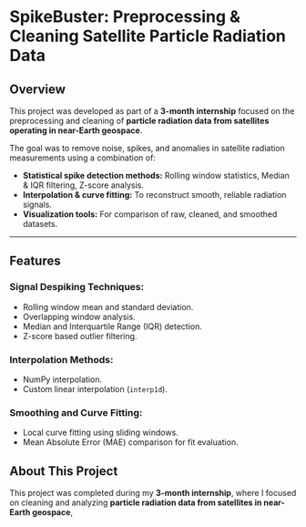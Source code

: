 
# SpikeBuster: Preprocessing & Cleaning Satellite Particle Radiation Data

## Overview

This project was developed as part of a **3-month internship** focused on the preprocessing and cleaning of **particle radiation data from satellites operating in near-Earth geospace**.

The goal was to remove noise, spikes, and anomalies in satellite radiation measurements using a combination of:
- **Statistical spike detection methods:** Rolling window statistics, Median & IQR filtering, Z-score analysis.
- **Interpolation & curve fitting:** To reconstruct smooth, reliable radiation signals.
- **Visualization tools:** For comparison of raw, cleaned, and smoothed datasets.

---

## Features

### Signal Despiking Techniques:
- Rolling window mean and standard deviation.
- Overlapping window analysis.
- Median and Interquartile Range (IQR) detection.
- Z-score based outlier filtering.

### Interpolation Methods:
- NumPy interpolation.
- Custom linear interpolation (`interp1d`).

### Smoothing and Curve Fitting:
- Local curve fitting using sliding windows.
- Mean Absolute Error (MAE) comparison for fit evaluation.



## About This Project
This project was completed during my **3-month internship**, where I focused on cleaning and analyzing **particle radiation data from satellites in near-Earth geospace**, 

